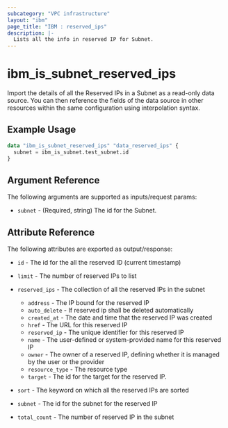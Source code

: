 ```yaml
---
subcategory: "VPC infrastructure"
layout: "ibm"
page_title: "IBM : reserved_ips"
description: |-
  Lists all the info in reserved IP for Subnet.
---
```


# ibm\_is_subnet_reserved_ips

Import the details of all the Reserved IPs in a Subnet as a read-only data source. You can then reference the fields of the data source in other resources within the same configuration using interpolation syntax.

## Example Usage

```terraform
data "ibm_is_subnet_reserved_ips" "data_reserved_ips" {
  subnet = ibm_is_subnet.test_subnet.id
}
```

## Argument Reference

The following arguments are supported as inputs/request params:

* `subnet` - (Required, string) The id for the Subnet.


## Attribute Reference

The following attributes are exported as output/response:

* `id` - The id for the all the reserved ID (current timestamp)
* `limit` - The number of reserved IPs to list
* `reserved_ips` - The collection of all the reserved IPs in the subnet
   - `address` - The IP bound for the reserved IP
   - `auto_delete` - If reserved ip shall be deleted automatically
   - `created_at` - The date and time that the reserved IP was created
   - `href` - The URL for this reserved IP
   - `reserved_ip` - The unique identifier for this reserved IP
   - `name` - The user-defined or system-provided name for this reserved IP
   - `owner` - The owner of a reserved IP, defining whether it is managed by the user or the provider
   - `resource_type` - The resource type
   - `target` - The id for the target for the reserved IP.

* `sort` - The keyword on which all the reserved IPs are sorted
* `subnet` - The id for the subnet for the reserved IP
* `total_count` - The number of reserved IP in the subnet
